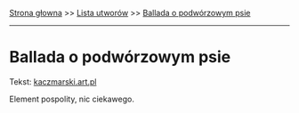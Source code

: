 [Strona głowna](../index.md) >> [Lista utworów](../list.md) >> [Ballada o podwórzowym psie](51.md)

---

# Ballada o podwórzowym psie

Tekst: [kaczmarski.art.pl](https://www.kaczmarski.art.pl/tworczosc/wiersze/ballada-o-podworzowym-psie/)

Element pospolity, nic ciekawego.